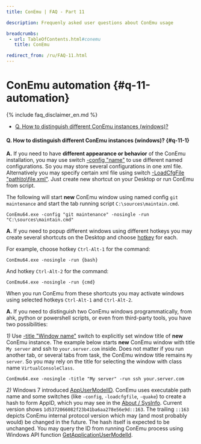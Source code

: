 ```yaml
---
title: ConEmu | FAQ - Part 11

description: Frequenly asked user questions about ConEmu usage

breadcrumbs:
 - url: TableOfContents.html#conemu
   title: ConEmu

redirect_from: /ru/FAQ-11.html
---
```


# ConEmu automation  {#q-11-automation}

{% include faq_disclaimer_en.md %}

* [Q. How to distinguish different ConEmu instances (windows)?](FAQ-11.html#q-11-1)







#### Q. How to distinguish different ConEmu instances (windows)?   {#q-11-1}

**A.** If you need to have **different appearance or behavior** of the ConEmu installation,
you may use switch [-config "name"](ConEmuArgs.html) to use different named configurations.
So you may store several configurations in one xml file. Alternatively you may specify
certain xml file using switch [-LoadCfgFile "path\to\file.xml"](ConEmuArgs.html).
Just create new shortcut on your Desktop or run ConEmu from script.

The following will start **new** ConEmu window using named config `git maintenance`
and start the tab running script `C:\sources\maintain.cmd`.

~~~
ConEmu64.exe -config "git maintenance" -nosingle -run "C:\sources\maintain.cmd"
~~~


**A.** If you need to popup different windows using different hotkeys you may create
several shortcuts on the Desktop and choose [hotkey](/img/DesktopShortcut.png) for each.

For example, choose hotkey `Ctrl-Alt-1` for the command:

~~~
ConEmu64.exe -nosingle -run {bash}
~~~

And hotkey `Ctrl-Alt-2` for the command:

~~~
ConEmu64.exe -nosingle -run {cmd}
~~~

When you run ConEmu from these shortcuts you may activate windows using selected hotkeys
`Ctrl-Alt-1` and `Ctrl-Alt-2`.


**A.** If you need to distinguish two ConEmu windows programmatically, from ahk, python
or powershell scripts, or even from third-party tools, you have two possibilities:

*1)* Use [-title "Window name"](ConEmuArgs.html) switch to explicitly set window title
of **new** ConEmu instance. The example below starts **new** ConEmu window with
title `My server` and ssh to `your.server.com` inside. Does not matter if you run
another tab, or several tabs from task, the ConEmu window title remains `My server`.
So you may rely on the title for selecting the window with class name `VirtualConsoleClass`.

~~~
ConEmu64.exe -nosingle -title "My server" -run ssh your.server.com
~~~


*2)* Windows 7 introduced [AppUserModelID](https://msdn.microsoft.com/en-us/library/windows/desktop/dd378459.aspx).
ConEmu uses executable path name and some switches (like `-config`, `-loadcfgfile`, `-quake`)
to create a hash to form AppID, which you may see in the [About / SysInfo](AboutDialog.html#About-SysInfo.png).
Current version shows `1d5372066082f23b41ba6aa278e56e9d::163`. The trailing `::163` depicts ConEmu internal
protocol version which may (and most probably would) be changed in the future. The hash itself is expected
to be unchanged. You may query the ID from running ConEmu process using Windows API function
[GetApplicationUserModelId](https://msdn.microsoft.com/en-us/library/windows/desktop/hh920917.aspx).
